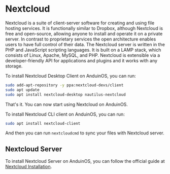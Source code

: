 # Nextcloud

Nextcloud is a suite of client-server software for creating and using file hosting services. It is functionally similar to Dropbox, although Nextcloud is free and open-source, allowing anyone to install and operate it on a private server. In contrast to proprietary services the open architecture enables users to have full control of their data. The Nextcloud server is written in the PHP and JavaScript scripting languages. It is built on a LAMP stack, which consists of Linux, Apache, MySQL, and PHP. Nextcloud is extensible via a developer-friendly API for applications and plugins and it works with any storage.

To install Nextcloud Desktop Client on AnduinOS, you can run:

```bash
sudo add-apt-repository -y ppa:nextcloud-devs/client
sudo apt update
sudo apt install nextcloud-desktop nautilus-nextcloud
```

That's it. You can now start using Nextcloud on AnduinOS.

To install Nextcloud CLI client on AnduinOS, you can run:

```bash
sudo apt install nextcloud-client
```

And then you can run `nextcloudcmd` to sync your files with Nextcloud server.

## Nextcloud Server

To install Nextcloud Server on AnduinOS, you can follow the official guide at [Nextcloud Installation](https://docs.nextcloud.com/server/latest/admin_manual/installation/index.html).
